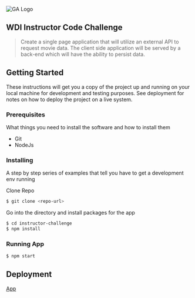 ![GA Logo](https://raw.github.com/generalassembly/ga-ruby-on-rails-for-devs/master/images/ga.png)

## WDI Instructor Code Challenge

> Create a single page application that will utilize an external API to request movie data. The client side application will be served by a back-end which will have the ability to persist data.

## Getting Started

These instructions will get you a copy of the project up and running on your local machine for development and testing purposes. See deployment for notes on how to deploy the project on a live system.

### Prerequisites

What things you need to install the software and how to install them

* Git
* NodeJs

### Installing

A step by step series of examples that tell you have to get a development env running

Clone Repo
```sh
$ git clone <repo-url>
```
Go into the directory and install packages for the app
```sh
$ cd instructor-challenge
$ npm install
```

### Running App

```sh
$ npm start
```
## Deployment

[App](https://instructor-test.herokuapp.com/)
